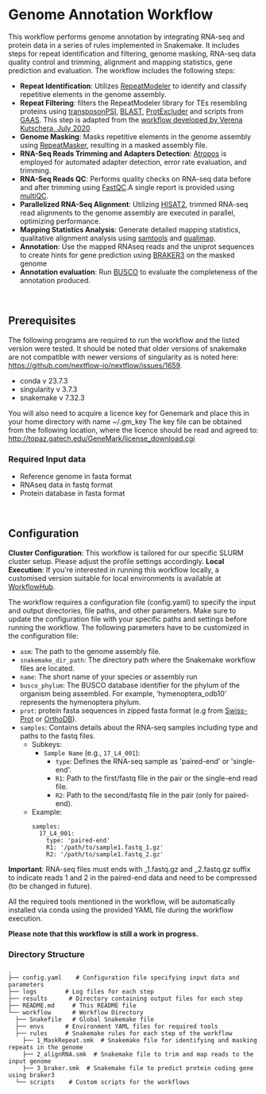 # Genome Annotation Workflow
This workflow performs genome annotation by integrating RNA-seq and protein data in a series of rules implemented in Snakemake. It includes steps for repeat identification and filtering, genome masking, RNA-seq data quality control and trimming, alignment and mapping statistics, gene prediction and evaluation.
The workflow includes the following steps:
* **Repeat Identification**: Utilizes [RepeatModeler](https://www.repeatmasker.org/RepeatModeler/) to identify and classify repetitive elements in the genome assembly.
* **Repeat Filtering**: filters the RepeatModeler library for TEs resembling proteins using [transposonPSI](https://transposonpsi.sourceforge.net), [BLAST](https://blast.ncbi.nlm.nih.gov/Blast.cgi), [ProtExcluder](https://github.com/NBISweden/ProtExcluder) and scripts from [GAAS](https://github.com/NBISweden/GAAS). This step is adapted from the [workflow developed by Verena Kutschera, July 2020](https://github.com/NBISweden/repeatlib_filtering_workflow)
* **Genome Masking**: Masks repetitive elements in the genome assembly using [RepeatMasker](https://www.repeatmasker.org), resulting in a masked assembly file.
* **RNA-Seq Reads Trimming and Adapters Detection**: [Atropos](https://github.com/jdidion/atropos) is employed for automated adapter detection, error rate evaluation, and trimming. 
* **RNA-Seq Reads QC**: Performs quality checks on RNA-seq data before and after trimming using [FastQC](https://github.com/s-andrews/FastQC).A single report is provided using [multiQC](https://github.com/ewels/MultiQC).
* **Parallelized RNA-Seq Alignment**: Utilizing [HISAT2](http://daehwankimlab.github.io/hisat2/), trimmed RNA-seq read alignments to the genome assembly are executed in parallel, optimizing performance.
* **Mapping Statistics Analysis**: Generate detailed mapping statistics, qualitative alignment analysis using [samtools](https://github.com/samtools/samtools) and [qualimap](http://qualimap.conesalab.org/).
* **Annotation**: Use the mapped RNAseq reads and the uniprot sequences to create hints for gene prediction using [BRAKER3](https://github.com/Gaius-Augustus/BRAKER) on the masked genome
* **Annotation evaluation**: Run [BUSCO](https://busco.ezlab.org) to evaluate the completeness of the annotation produced.

<br/>

## Prerequisites

The following programs are required to run the workflow and the listed version were tested. It should be noted that older versions of snakemake are not compatible with newer versions of singularity as is noted here: https://github.com/nextflow-io/nextflow/issues/1659.

* conda v 23.7.3
* singularity v 3.7.3
* snakemake v 7.32.3

You will also need to acquire a licence key for Genemark and place this in your home directory with name ~/.gm_key The key file can be obtained from the following location, where the licence should be read and agreed to: http://topaz.gatech.edu/GeneMark/license_download.cgi


### Required Input data
* Reference genome in fasta format
* RNAseq data in fastq format
* Protein database in fasta format

<br/>

## Configuration
**Cluster Configuration**: This workflow is tailored for our specific SLURM cluster setup. Please adjust the profile settings accordingly.
**Local Execution**: If you're interested in running this workflow locally, a customised version suitable for local environments is available at [WorkflowHub](https://workflowhub.eu/workflows/569).

The workflow requires a configuration file (config.yaml) to specify the input and output directories, file paths, and other parameters. Make sure to update the configuration file with your specific paths and settings before running the workflow.
The following parameters have to be customized in the configuration file:
* `asm`: The path to the genome assembly file.
* `snakemake_dir_path`: The directory path where the Snakemake workflow files are located.
* `name`: The short name of your species or assembly run
* `busco_phylum`: The BUSCO database identifier for the phylum of the organism being assembled. For example, ‘hymenoptera_odb10’ represents the hymenoptera phylum.
* `prot`: protein fasta sequences in zipped fasta format (e.g from [Swiss-Prot](https://www.uniprot.org/help/downloads) or [OrthoDB](https://bioinf.uni-greifswald.de/bioinf/partitioned_odb11/)).
* `samples`: Contains details about the RNA-seq samples including type and paths to the fastq files.
   - Subkeys:
     - `Sample Name` (e.g., `17_L4_001`):
       - `type`: Defines the RNA-seq sample as 'paired-end' or 'single-end'.
       - `R1`: Path to the first/fastq file in the pair or the single-end read file.
       - `R2`: Path to the second/fastq file in the pair (only for paired-end).
   - Example:
     ```
     samples:
       17_L4_001:
         type: 'paired-end'
         R1: '/path/to/sample1.fastq_1.gz'
         R2: '/path/to/sample1.fastq_2.gz'
     ```

**Important**: RNA-seq files must ends with _1.fastq.gz and _2.fastq.gz suffix to indicate reads 1 and 2 in the paired-end data and need to be compressed (to be changed in future).

All the required tools mentioned in the workflow, will be automatically installed via conda using the provided YAML file during the workflow execution.

**Please note that this workflow is still a work in progress.**

### Directory Structure
```
.
├── config.yaml    # Configuration file specifying input data and parameters
├── logs        # Log files for each step
├── results      # Directory containing output files for each step
├── README.md     # This README file
└── workflow      # Workflow Directory 
  ├── Snakefile   # Global Snakemake file
  ├── envs      # Environment YAML files for required tools
  ├── rules     # Snakemake rules for each step of the workflow
    ├── 1_MaskRepeat.smk  # Snakemake file for identifying and masking repeats in the genome
    ├── 2_alignRNA.smk  # Snakemake file to trim and map reads to the input genome
    ├── 3_braker.smk  # Snakemake file to predict protein coding gene using braker3
  └── scripts    # Custom scripts for the workflows
```
